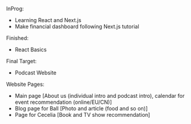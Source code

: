 InProg:
- Learning React and Next.js
- Make financial dashboard following Next.js tutorial

Finished:
- React Basics

Final Target:
- Podcast Website

Website Pages:
- Main page [About us (individual intro and podcast intro), calendar for event recommendation (online/EU/CN)]
- Blog page for Ball [Photo and article (food and so on)]
- Page for Cecelia [Book and TV show recommendation]